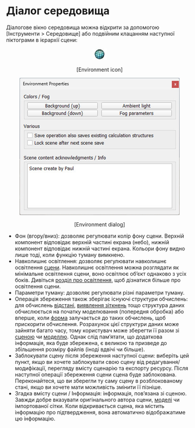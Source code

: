 # Діалог середовища

Діалогове вікно середовища можна відкрити за допомогою [Інструменти > Середовище] або подвійним клацанням наступної піктограми в ієрархії сцени:

<p align="center">
<img src="environmentIcon.jpg" />
</p>
<p align="center">[Environment icon]</p>

<p align="center">
<img src="environment1.jpg" />
</p>
<p align="center">[Environment dialog]</p>

- Фон (вгору/вниз): дозволяє регулювати колір фону сцени. Верхній компонент відповідає верхній частині екрана (небо), нижній компонент відповідає нижній частині екрана. Кольори фону видно лише тоді, коли функцію туману вимкнено.
- Навколишнє освітлення: дозволяє регулювати навколишнє освітлення [сцени](https://www.coppeliarobotics.com/helpFiles/en/scenes.htm). Навколишнє освітлення можна розглядати як мінімальне освітлення сцени, воно освітлює об’єкт однаково з усіх боків. Дивіться [розділ про освітлення](https://www.coppeliarobotics.com/helpFiles/en/lights.htm), щоб дізнатися більше про освітлення сцени.
- Параметри туману: дозволяє регулювати різні параметри туману.
- Операція збереження також зберігає існуючі структури обчислень: для обчислень [відстані](https://www.coppeliarobotics.com/helpFiles/en/distanceCalculation.htm), [виявлення зіткнень](https://www.coppeliarobotics.com/helpFiles/en/collisionDetection.htm) тощо структура даних обчислюється на початку моделювання (попередня обробка) або вперше, коли [форма](https://www.coppeliarobotics.com/helpFiles/en/shapes.htm) залучається до таких обчислень, щоб прискорити обчислення. Розрахунок цієї структури даних може зайняти багато часу, тому користувач може зберегти її разом зі [сценою](https://www.coppeliarobotics.com/helpFiles/en/scenes.htm) чи [моделлю](https://www.coppeliarobotics.com/helpFiles/en/models.htm). Однак слід пам’ятати, що додаткова інформація, яка буде збережена, є великою та призведе до збільшення розміру файлів (іноді вдвічі чи більше).
- Заблокувати сцену після збереження наступної сцени: виберіть цей пункт, якщо ви хочете заблокувати свою сцену від редагування/модифікації, перегляду вмісту сценарію та експорту ресурсу. Після наступної операції збереження сцени сцена буде заблокована. Переконайтеся, що ви зберегли ту саму сцену в розблокованому стані, якщо ви хочете мати можливість змінити її пізніше.
- Згадка вмісту сцени / Інформація: інформація, пов’язана зі сценою. Завжди добре вказувати оригінального автора сцени, [моделі](https://www.coppeliarobotics.com/helpFiles/en/models.htm) чи імпортованої сітки. Коли відкривається сцена, яка містить інформацію про підтвердження, вона автоматично відображатиме цю інформацію.
